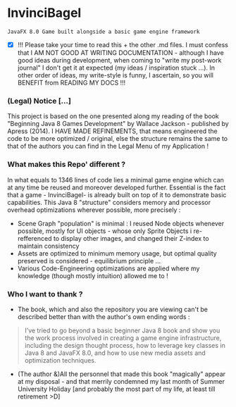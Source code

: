 # InvinciBagel

	JavaFX 8.0 Game built alongside a basic game engine framework


- [x] !!! Please take your time to read this + the other .md files. I must confess that I AM NOT GOOD AT WRITING DOCUMENTATION - although I have good ideas during development, when coming to "write my post-work journal" I don't get it at expected (my ideas / inspiration stuck ...). In other order of ideas, my write-style is funny, I ascertain, so you will BENEFIT from READING MY DOCS !!!


### (Legal) Notice [...]

This project is based on the one presented along my reading of the book "Beginning Java 8 Games Development" by Wallace Jackson - published by Apress (2014). I HAVE MADE REFINEMENTS, that means engineered the code to be more optimized / original, else the structure remains the same to that of the authors you can find in the Legal Menu of my Application !


### What makes this Repo' different ?

In what equals to 1346 lines of code lies a minimal game engine which can at any time be reused and moreover developed further. Essential is the fact that a game - InvinciBagel- is already built on top of it to demonstrate basic capabilities. This Java 8 "structure" considers memory and processor overhead optimizations wherever possible, more precisely :
* Scene Graph "population" is minimal : I reused Node objects whenever possible, mostly for UI objects - whose only Sprite Objects i re-refferenced to display other images, and changed their Z-index to maintain consistency
* Assets are optimized to minimum memory usage, but optimal quality preserved is considered - equilibrium principle ...
* Various Code-Engineering optimizations are applied where my knowledge (though mostly intuition) allowed me to !


### Who I want to thank ?

* The book, which and also the repository you are viewing can't be described better than with the author's own ending words : 
> I’ve tried to go beyond a basic beginner Java 8 book and show you the work process involved in creating a game engine infrastructure, including the design thought process, how to leverage key classes in Java 8 and JavaFX 8.0, and how to use new media assets and optimization techniques. 

* (The author &)All the personnel that made this book "magically" appear at my disposal - and that merrily condemned my last month of Summer University Holiday [and probably the most part of my life, at least till retirement >D]
